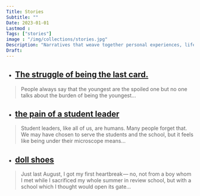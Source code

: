 ```yaml
---
Title: Stories
Subtitle: ""
Date: 2023-01-01
Lastmod : 
Tags: ["stories"]
image : "/img/collections/stories.jpg"
Description: "Narratives that weave together personal experiences, life lessons, and memorable journeys, inviting readers to connect through shared humanity."
Draft: 
---
```


- ## [The struggle of being the last card.](http://localhost:1313/post/2020/lastcard/)

> People always say that the youngest are the spoiled one but no one talks about the burden of being the youngest...

- ## [the pain of a student leader](http://localhost:1313/post/2020/studentleader/)

> Student leaders, like all of us, are humans. Many people forget that. We may have chosen to serve the students and the school, but it feels like being under their microscope means...

- ## [doll shoes](http://localhost:1313/post/2020/dollshoes/)

> Just last August, I got my first heartbreak — no, not from a boy whom I met while I sacrificed my whole summer in review school, but with a school which I thought would open its gate...

